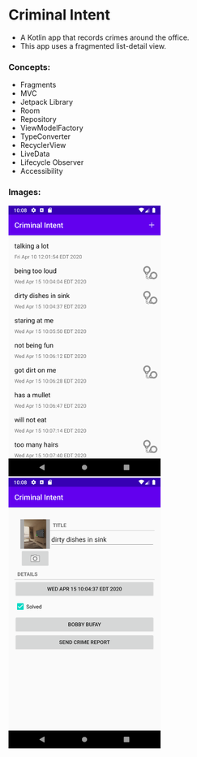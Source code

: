 # Criminal Intent

- A Kotlin app that records crimes around the office.
- This app uses a fragmented list-detail view.

### Concepts:

- Fragments
- MVC
- Jetpack Library
- Room
- Repository
- ViewModelFactory
- TypeConverter
- RecyclerView
- LiveData
- Lifecycle Observer
- Accessibility

### Images:

<img src="images/list.png" width="300">

<img src="images/details.png" width="300">
